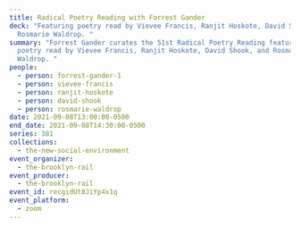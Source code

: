 ```yaml
---
title: Radical Poetry Reading with Forrest Gander
deck: "Featuring poetry read by Vievee Francis, Ranjit Hoskote, David Shook, and
  Rosmarie Waldrop. "
summary: "Forrest Gander curates the 51st Radical Poetry Reading featuring
  poetry read by Vievee Francis, Ranjit Hoskote, David Shook, and Rosmarie
  Waldrop. "
people:
  - person: forrest-gander-1
  - person: vievee-francis
  - person: ranjit-hoskote
  - person: david-shook
  - person: rosmarie-waldrop
date: 2021-09-08T13:00:00-0500
end_date: 2021-09-08T14:30:00-0500
series: 381
collections:
  - the-new-social-environment
event_organizer:
  - the-brooklyn-rail
event_producer:
  - the-brooklyn-rail
event_id: recgidUt8JiYp4x1q
event_platform:
  - zoom
---
```

